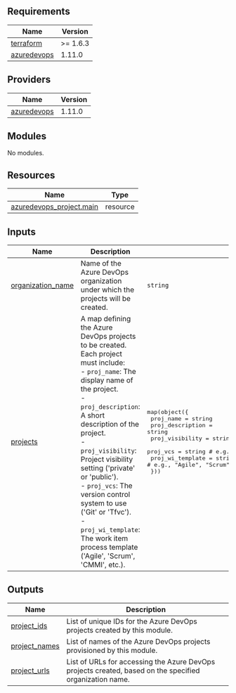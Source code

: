 ## Requirements

| Name | Version |
|------|---------|
| <a name="requirement_terraform"></a> [terraform](#requirement\_terraform) | >= 1.6.3 |
| <a name="requirement_azuredevops"></a> [azuredevops](#requirement\_azuredevops) | 1.11.0 |

## Providers

| Name | Version |
|------|---------|
| <a name="provider_azuredevops"></a> [azuredevops](#provider\_azuredevops) | 1.11.0 |

## Modules

No modules.

## Resources

| Name | Type |
|------|------|
| [azuredevops_project.main](https://registry.terraform.io/providers/microsoft/azuredevops/1.11.0/docs/resources/project) | resource |

## Inputs

| Name | Description | Type | Default | Required |
|------|-------------|------|---------|:--------:|
| <a name="input_organization_name"></a> [organization\_name](#input\_organization\_name) | Name of the Azure DevOps organization under which the projects will be created. | `string` | `"my-azure-devops-org"` | no |
| <a name="input_projects"></a> [projects](#input\_projects) | A map defining the Azure DevOps projects to be created. Each project must include:<br/>  - `proj_name`: The display name of the project.<br/>  - `proj_description`: A short description of the project.<br/>  - `proj_visibility`: Project visibility setting ('private' or 'public').<br/>  - `proj_vcs`: The version control system to use ('Git' or 'Tfvc').<br/>  - `proj_wi_template`: The work item process template ('Agile', 'Scrum', 'CMMI', etc.). | <pre>map(object({<br/>    proj_name        = string<br/>    proj_description = string<br/>    proj_visibility  = string  # e.g., "private" or "public"<br/>    proj_vcs         = string  # e.g., "Git" or "Tfvc"<br/>    proj_wi_template = string  # e.g., "Agile", "Scrum", "CMMI"<br/>  }))</pre> | <pre>{<br/>  "sample_project": {<br/>    "proj_description": "This is a sample Azure DevOps project.",<br/>    "proj_name": "SampleProject",<br/>    "proj_vcs": "Git",<br/>    "proj_visibility": "private",<br/>    "proj_wi_template": "Agile"<br/>  }<br/>}</pre> | no |

## Outputs

| Name | Description |
|------|-------------|
| <a name="output_project_ids"></a> [project\_ids](#output\_project\_ids) | List of unique IDs for the Azure DevOps projects created by this module. |
| <a name="output_project_names"></a> [project\_names](#output\_project\_names) | List of names of the Azure DevOps projects provisioned by this module. |
| <a name="output_project_urls"></a> [project\_urls](#output\_project\_urls) | List of URLs for accessing the Azure DevOps projects created, based on the specified organization name. |
